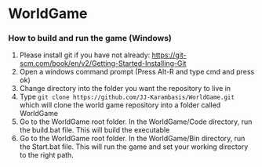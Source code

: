 # WorldGame

### How to build and run the game (Windows)
1. Please install git if you have not already: https://git-scm.com/book/en/v2/Getting-Started-Installing-Git
2. Open a windows command prompt (Press Alt-R and type cmd and press ok)
3. Change directory into the folder you want the repository to live in
4. Type `git clone https://github.com/JJ-Karambasis/WorldGame.git` which will clone the world game repository into a folder called WorldGame
5. Go to the WorldGame root folder. In the WorldGame/Code directory, run the build.bat file. This will build the executable
6. Go to the WorldGame root folder. In the WorldGame/Bin directory, run the Start.bat file. This will run the game and set your working directory to the right path.
